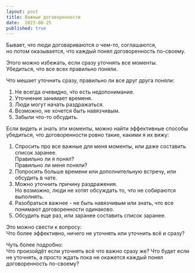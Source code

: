 ```yaml
---
layout: post
title: Важные договоренности
date:  2023-08-25
published: true
---
```

Бывает, что люди договариваются о чем-то, соглашаются,\
но потом оказывается, что каждый понял договоренность по-своему.

Этого можно избежать, если сразу уточнять все моменты.\
Убедиться, что все всех правильно поняли.

Что мешает уточнить сразу, правильно ли все друг друга поняли:
1. Не всегда очевидно, что есть недопонимание.
2. Уточнение занимает временя.
3. Люди могут начать раздражаться.
4. Возможно, не хочется быть навязчивым.
5. Забыли что-то обсудить.

Если видеть и знать эти моменты, можно найти эффективные способы убедиться, что договоренности ровно такие, какими я их вижу:
1. Спросить про все важные для меня моменты, или даже составить список заранее.\
Правильно ли я понял?\
Правильно ли меня поняли?
2. Попросить больше времени или дополнительную встречу, или обсудить в чате.
3. Можно уточнить причину раздражения.\
Но возможно, люди не хотят обсуждать то, что не собираются выполнять.
4. Разобраться важнее - не быть навязчивым или знать, что все понимают договоренности одинаково.
5. Обсудить еще раз, или заранее составить список заранее.

Это можно свести к вопросу:\
Что более эффективно, ничего не уточнять или уточнить всё и сразу?

Чуть более подробно:\
Что произойдёт если уточнять всё что важно сразу же?
Что будет если не уточнять, а просто ждать пока не окажется каждый понял договоренность по-своему?

